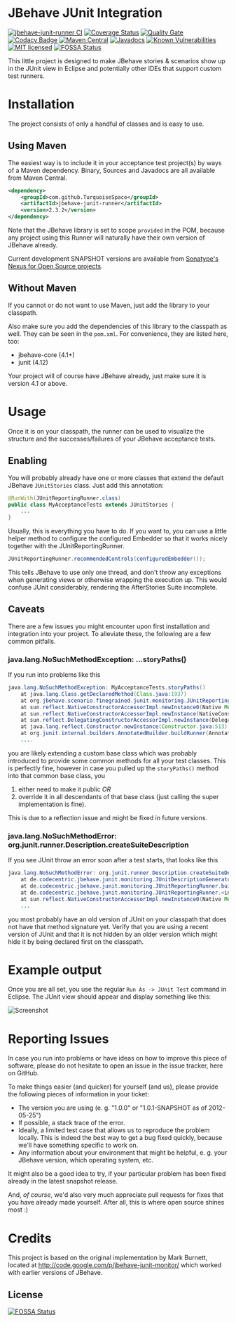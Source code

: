 JBehave JUnit Integration
=========================
[![jbehave-junit-runner CI](https://github.com/TurquoiseSpace/jbehave-junit-runner/actions/workflows/ci.yml/badge.svg)](https://github.com/TurquoiseSpace/jbehave-junit-runner/actions/workflows/ci.yml)
[![Coverage Status](https://coveralls.io/repos/github/TurquoiseSpace/jbehave-junit-runner/badge.svg?branch=TurquoiseSpace)](https://coveralls.io/github/TurquoiseSpace/jbehave-junit-runner?branch=TurquoiseSpace)
[![Quality Gate](https://sonarcloud.io/api/project_badges/measure?project=TurquoiseSpace_jbehave-junit-runner&metric=alert_status)](https://sonarcloud.io/summary/new_code?id=TurquoiseSpace_jbehave-junit-runner)
[![Codacy Badge](https://app.codacy.com/project/badge/Grade/d81f58136aa245668240b7d851a54d50)](https://www.codacy.com/gh/TurquoiseSpace/jbehave-junit-runner/dashboard?utm_source=github.com&amp;utm_medium=referral&amp;utm_content=TurquoiseSpace/jbehave-junit-runner&amp;utm_campaign=Badge_Grade)
[![Maven Central](https://img.shields.io/maven-central/v/com.github.TurquoiseSpace/jbehave-junit-runner.svg)](https://central.sonatype.com/search?q=jbehave-junit-runner&namespace=com.github.TurquoiseSpace)
[![Javadocs](http://www.javadoc.io/badge/com.github.TurquoiseSpace/jbehave-junit-runner.svg)](http://www.javadoc.io/doc/com.github.TurquoiseSpace/jbehave-junit-runner)
[![Known Vulnerabilities](https://snyk.io/test/github/TurquoiseSpace/jbehave-junit-runner/badge.svg?targetFile=pom.xml)](https://snyk.io/test/github/TurquoiseSpace/jbehave-junit-runner?targetFile=pom.xml)
[![MIT licensed](https://img.shields.io/badge/license-MIT-blue.svg)](https://raw.githubusercontent.com/TurquoiseSpace/jbehave-junit-runner/TurquoiseSpace/LICENSE)
[![FOSSA Status](https://app.fossa.io/api/projects/git%2Bgithub.com%2FTurquoiseSpace%2Fjbehave-junit-runner.svg?type=shield)](https://app.fossa.io/projects/git%2Bgithub.com%2FTurquoiseSpace%2Fjbehave-junit-runner?ref=badge_shield)


This little project is designed to make JBehave
stories & scenarios show up in the JUnit view
in Eclipse and potentially other IDEs that support
custom test runners.

Installation
==========================
The project consists of only a handful of classes
and is easy to use.


Using Maven
-------------------
The easiest way is to include
it in your acceptance test project(s) by ways of
a Maven dependency. Binary, Sources and Javadocs are
all available from Maven Central.

```xml
<dependency>
    <groupId>com.github.TurquoiseSpace</groupId>
    <artifactId>jbehave-junit-runner</artifactId>
    <version>2.3.2</version>
</dependency>
```

Note that the JBehave library is set to scope `provided`
in the POM, because any project using this Runner will
naturally have their own version of JBehave already.

Current development SNAPSHOT versions are available from
[Sonatype's Nexus for Open Source projects](https://oss.sonatype.org/content/repositories/snapshots/com/github/TurquoiseSpace/jbehave-junit-runner/).

Without Maven
---------------------
If you cannot or do not want to use Maven, just
add the library to your classpath.

Also make sure you add the dependencies of this library to the classpath as well. They can be
seen in the `pom.xml`. For convenience, they are listed here, too:

  * jbehave-core (4.1+)
  * junit (4.12)

Your project will of course have JBehave already, just make sure it is version 4.1 or above.


Usage
====================================
Once it is on your classpath, the runner can be used
to visualize the structure and the successes/failures
of your JBehave acceptance tests.

Enabling
-------------------------------
You will probably already have one or more classes
that extend the default JBehave `JUnitStories` class.
Just add this annotation:

```java
@RunWith(JUnitReportingRunner.class)
public class MyAcceptanceTests extends JUnitStories {
    ...
}
```

Usually, this is everything you have to do. If you want to,
you can use a little helper method to configure the configured
Embedder so that it works nicely together with the JUnitReportingRunner.

```java
JUnitReportingRunner.recommendedControls(configuredEmbedder());
```

This tells JBehave to use only one thread, and don't throw any exceptions
when generating views or otherwise wrapping the execution up. This would
confuse JUnit considerably, rendering the AfterStories Suite incomplete.

Caveats
----------------------------
There are a few issues you might encounter upon first installation and
integration into your project. To alleviate these, the following are a
few common pitfalls.

### java.lang.NoSuchMethodException: ...storyPaths()

If you run into problems like this

```java
java.lang.NoSuchMethodException: MyAcceptanceTests.storyPaths()
    at java.lang.Class.getDeclaredMethod(Class.java:1937)
    at org.jbehave.scenario.finegrained.junit.monitoring.JUnitReportingRunner.<init>(JUnitReportingRunner.java:33)
    at sun.reflect.NativeConstructorAccessorImpl.newInstance0(Native Method)
    at sun.reflect.NativeConstructorAccessorImpl.newInstance(NativeConstructorAccessorImpl.java:39)
    at sun.reflect.DelegatingConstructorAccessorImpl.newInstance(DelegatingConstructorAccessorImpl.java:27)
    at java.lang.reflect.Constructor.newInstance(Constructor.java:513)
    at org.junit.internal.builders.AnnotatedBuilder.buildRunner(AnnotatedBuilder.java:31)
    ....
```

you are likely extending a custom base class which
was probably introduced to provide some common methods
for all  your test classes. This is perfectly fine,
however in case you pulled up the `storyPaths()` method
into that common base class, you

  1. either need to make it public _OR_
  1. override it in all descendants of that base class
     (just calling the super implementation is fine).

This is due to a reflection issue and might be fixed in
future versions.


### java.lang.NoSuchMethodError: org.junit.runner.Description.createSuiteDescription

If you see JUnit throw an error soon after a test starts, that looks like this

```java
java.lang.NoSuchMethodError: org.junit.runner.Description.createSuiteDescription(Ljava/lang/String;[Ljava/lang/annotation/Annotation;)Lorg/junit/runner/Description;
    at de.codecentric.jbehave.junit.monitoring.JUnitDescriptionGenerator.createDescriptionFrom(JUnitDescriptionGenerator.java:43)
    at de.codecentric.jbehave.junit.monitoring.JUnitReportingRunner.buildDescriptionFromStories(JUnitReportingRunner.java:152)
    at de.codecentric.jbehave.junit.monitoring.JUnitReportingRunner.<init>(JUnitReportingRunner.java:73)
    at sun.reflect.NativeConstructorAccessorImpl.newInstance0(Native Method)
    ...
```

you most probably have an old version of JUnit on your classpath that does not have
that method signature yet. Verify that you are using a recent version of
JUnit and that it is not hidden by an older version which might hide it by being
declared first on the classpath.

Example output
=================================
Once you are all set, you use the regular `Run As -> JUnit Test`
command in Eclipse. The JUnit view should appear and display something
like this:

![Screenshot](https://raw.githubusercontent.com/codecentric/jbehave-junit-runner/master/doc/img/JBehaveJUnitScreenshot.png)


Reporting Issues
=================================
In case you run into problems or have ideas on how to improve this
piece of software, please do not hesitate to open an issue in the
issue tracker, here on GitHub.

To make things easier (and quicker) for yourself (and us), please
provide the following pieces of information in your ticket:

  * The version you are using (e. g. "1.0.0" or "1.0.1-SNAPSHOT as of 2012-05-25")
  * If possible, a stack trace of the error.
  * Ideally, a limited test case that allows us to reproduce the
    problem locally. This is indeed the best way to get a bug fixed
    quickly, because we'll have something specific to work on.
  * Any information about your environment that might be helpful, e. g.
    your JBehave version, which operating system, etc.

It might also be a good idea to try, if your particular problem has
been fixed already in the latest snapshot release.

And, *of course*, we'd also very much appreciate pull requests for fixes
that you have already made yourself. After all, this is where open source
shines most :)

Credits
=================================
This project is based on the original implementation by Mark Burnett, located at http://code.google.com/p/jbehave-junit-monitor/ which worked with earlier versions of JBehave.


## License
[![FOSSA Status](https://app.fossa.io/api/projects/git%2Bgithub.com%2FTurquoiseSpace%2Fjbehave-junit-runner.svg?type=large)](https://app.fossa.io/projects/git%2Bgithub.com%2FTurquoiseSpace%2Fjbehave-junit-runner?ref=badge_large)
